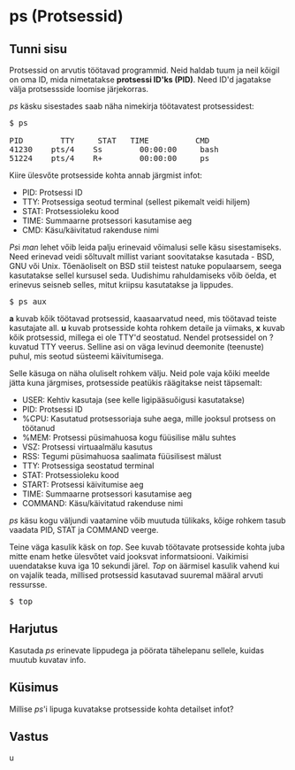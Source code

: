 # ps (Protsessid)

## Tunni sisu

Protsessid on arvutis töötavad programmid. Neid haldab tuum ja neil kőigil on oma ID, mida nimetatakse <b>protsessi ID'ks (PID)</b>. Need ID'd jagatakse välja protsessside loomise järjekorras.

*ps* käsku sisestades saab näha nimekirja töötavatest protsessidest:

<pre>$ ps

PID        TTY     STAT   TIME          CMD
41230    pts/4    Ss        00:00:00     bash
51224    pts/4    R+        00:00:00     ps
</pre>

Kiire ülesvőte protsesside kohta annab järgmist infot:

<ul>
<li>PID: Protsessi ID</li>
<li>TTY: Protsessiga seotud terminal (sellest pikemalt veidi hiljem)</li>
<li>STAT: Protsessioleku kood</li>
<li>TIME: Summaarne protsessori kasutamise aeg</li>
<li>CMD: Käsu/käivitatud rakenduse nimi</li>
</ul>

*Ps*i *man* lehet vőib leida palju erinevaid vőimalusi selle käsu sisestamiseks. Need erinevad veidi sőltuvalt millist variant soovitatakse kasutada - BSD, GNU vői Unix. Tőenäoliselt on BSD stiil teistest natuke populaarsem, seega kasutatakse sellel kursusel seda. Uudishimu rahuldamiseks vőib öelda, et erinevus seisneb selles, mitut kriipsu kasutatakse ja lippudes.
 
<pre>$ ps aux</pre>

<b>a</b> kuvab kőik töötavad protsessid, kaasaarvatud need, mis töötavad teiste kasutajate all. <b>u</b> kuvab protsesside kohta rohkem detaile ja viimaks, <b>x</b> kuvab kőik protsessid, millega ei ole TTY'd seostatud. Nendel protsessidel on ? kuvatud TTY veerus. Selline asi on väga levinud deemonite (teenuste) puhul, mis seotud süsteemi käivitumisega.

Selle käsuga on näha oluliselt rohkem välju. Neid pole vaja kőiki meelde jätta kuna järgmises, protsesside peatükis räägitakse neist täpsemalt:

<ul>
<li>USER: Kehtiv kasutaja (see kelle ligipääsuőigusi kasutatakse)</li>
<li>PID: Protsessi ID</li>
<li>%CPU: Kasutatud protsessoriaja suhe aega, mille jooksul protsess on töötanud</li>
<li>%MEM: Protsessi püsimahuosa kogu füüsilise mälu suhtes</li>
<li>VSZ: Protsessi virtuaalmälu kasutus</li>
<li>RSS: Tegumi püsimahuosa saalimata füüsilisest mälust</li>
<li>TTY: Protsessiga seostatud terminal</li>
<li>STAT: Protsessioleku kood</li>
<li>START: Protsessi käivitumise aeg</li>
<li>TIME: Summaarne protsessori kasutamise aeg</li>
<li>COMMAND: Käsu/käivitatud rakenduse nimi</li>
</ul> 

*ps* käsu kogu väljundi vaatamine vőib muutuda tülikaks, kőige rohkem tasub vaadata PID, STAT ja COMMAND veerge.

Teine väga kasulik käsk on *top*. See kuvab töötavate protsesside kohta juba mitte enam hetke ülesvőtet vaid jooksvat informatsiooni. Vaikimisi uuendatakse kuva iga 10 sekundi järel. *Top* on äärmisel kasulik vahend kui on vajalik teada, millised protsessid kasutavad suuremal määral arvuti ressursse.

<pre>$ top</pre>

## Harjutus

Kasutada *ps* erinevate lippudega ja pöörata tähelepanu sellele, kuidas muutub kuvatav info.

## Küsimus

Millise *ps*'i lipuga kuvatakse protsesside kohta detailset infot?

## Vastus

u
